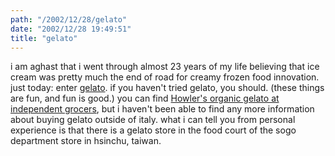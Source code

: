 ```yaml
---
path: "/2002/12/28/gelato" 
date: "2002/12/28 19:49:51" 
title: "gelato" 
---
```

<p>i am aghast that i went through almost 23 years of my life believing that ice cream was pretty much the end of road for creamy frozen food innovation. just today: enter <a href="http://www.googlism.com/what_is/g/gelato/">gelato</a>. if you haven't tried gelato, you should. (these things are fun, and fun is good.) you can find <a href="http://www.howler.com/WhereToBuy.html">Howler's organic gelato at independent grocers</a>, but i haven't been able to find any more information about buying gelato outside of italy. what i can tell you from personal experience is that there is a gelato store in the food court of the sogo department store in hsinchu, taiwan.</p>